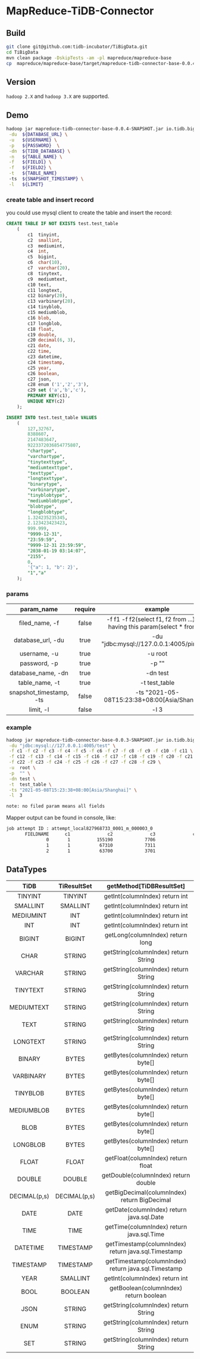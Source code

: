 # MapReduce-TiDB-Connector

## Build

```bash
git clone git@github.com:tidb-incubator/TiBigData.git
cd TiBigData
mvn clean package -DskipTests -am -pl mapreduce/mapreduce-base
cp  mapreduce/mapreduce-base/target/mapreduce-tidb-connector-base-0.0.4-SNAPSHOT.jar ${HOME}/lib
```

## Version

`hadoop 2.X` and `hadoop 3.X` are supported.

## Demo

```bash
hadoop jar mapreduce-tidb-connector-base-0.0.4-SNAPSHOT.jar io.tidb.bigdata.mapreduce.tidb.example.TiDBMapreduceDemo  \
 -du  ${DATABASE_URL} \
 -u   ${USERNAME} \
 -p   ${PASSWORD}  \
 -dn  ${TIDB_DATABASE} \
 -n   ${TABLE_NAME} \
 -f   ${FIELD1} \
 -f   ${FIELD2} \
 -t   ${TABLE_NAME}
 -ts  ${SNAPSHOT_TIMESTAMP} \
 -l   ${LIMIT}
```

### create table and insert record

you could use mysql client to create the table and insert the record:

```sql
CREATE TABLE IF NOT EXISTS test.test_table
    (
        c1  tinyint,
        c2  smallint,
        c3  mediumint,
        c4  int,
        c5  bigint,
        c6  char(10),
        c7  varchar(20),
        c8  tinytext,
        c9  mediumtext,
        c10 text,
        c11 longtext,
        c12 binary(20),
        c13 varbinary(20),
        c14 tinyblob,
        c15 mediumblob,
        c16 blob,
        c17 longblob,
        c18 float,
        c19 double,
        c20 decimal(6, 3),
        c21 date,
        c22 time,
        c23 datetime,
        c24 timestamp,
        c25 year,
        c26 boolean,
        c27 json,
        c28 enum ('1','2','3'),
        c29 set ('a','b','c'),
        PRIMARY KEY(c1),
        UNIQUE KEY(c2)
    );

INSERT INTO test.test_table VALUES
    (
        127,32767,
        8388607,
        2147483647,
        9223372036854775807,
        "chartype",
        "varchartype",
        "tinytexttype",
        "mediumtexttype",
        "texttype",
        "longtexttype",
        "binarytype",
        "varbinarytype",
        "tinyblobtype",
        "mediumblobtype",
        "blobtype",
        "longblobtype",
        1.324235235345,
        2.123423423423,
        999.999,
        "9999-12-31",
        "23:59:59",
        "9999-12-31 23:59:59",
        "2038-01-19 03:14:07",
        "2155",
        0,
        '{"a": 1, "b": 2}',
        "1","a"
    );
```

### params

| param_name                | require |     example                                                                     |
| :-----------------------: | :-----: | :-----------------------------------------------------------------------------: |
| filed_name, -f            | false   |  -f f1 -f f2(select f1, f2 from ...), Not having this param(select * from ...)  |
| database_url, -du         | true    |  -du "jdbc:mysql://127.0.0.1:4005/pingcap"                                      |
| username, -u              | true    |  -u root                                                                        |
| password, -p              | true    |  -p ""                                                                          |
| database_name, -dn        | true    |  -dn test                                                                       |
| table_name, -t            | true    |  -t test_table                                                                  |
| snapshot_timestamp, -ts   | false   |  -ts "2021-05-08T15:23:38+08:00[Asia/Shanghai]"                                 |
| limit, -l                 | false   |  -l 3                                                                           |

### example

```bash
hadoop jar mapreduce-tidb-connector-base-0.0.3-SNAPSHOT.jar io.tidb.bigdata.mapreduce.tidb.example.TiDBMapreduceDemo \
 -du "jdbc:mysql://127.0.0.1:4005/test" \
 -f c1 -f c2 -f c3 -f c4 -f c5 -f c6 -f c7 -f c8 -f c9 -f c10 -f c11 \
 -f c12 -f c13 -f c14 -f c15 -f c16 -f c17 -f c18 -f c19 -f c20 -f c21 \
 -f c22 -f c23 -f c24 -f c25 -f c26 -f c27 -f c28 -f c29 \
 -u  root \
 -p  "" \
 -dn test \
 -t  test_table \
 -ts "2021-05-08T15:23:38+08:00[Asia/Shanghai]" \
 -l  3

note: no filed param means all fields
```

Mapper output can be found in console, like:

```bash
job attempt ID : attempt_local827968733_0001_m_000003_0
       FIELDNAME      c1              c2              c3              c4
               0       1          155190            7706               1
               1       1           67310            7311               2
               2       1           63700            3701               3
```

## DataTypes

|    TiDB    |     TiResultSet       |     getMethod[TiDBResultSet]                            |
| :--------: | :-------------------: | :-----------------------------------------------------: |
|  TINYINT   |  TINYINT              |  getInt(columnIndex)         return int                 |
|  SMALLINT  | SMALLINT              |  getInt(columnIndex)         return int                 |
| MEDIUMINT  |    INT                |  getInt(columnIndex)         return int                 |
|    INT     |    INT                |  getInt(columnIndex)         return int                 |
|   BIGINT   |  BIGINT               |  getLong(columnIndex)        return long                |
|    CHAR    |  STRING               |  getString(columnIndex)      return String              |
|  VARCHAR   |  STRING               |  getString(columnIndex)      return String              |
|  TINYTEXT  |  STRING               |  getString(columnIndex)      return String              |
| MEDIUMTEXT |  STRING               |  getString(columnIndex)      return String              |
|    TEXT    |  STRING               |  getString(columnIndex)      return String              |
|  LONGTEXT  |  STRING               |  getString(columnIndex)      return String              |
|   BINARY   |   BYTES               |  getBytes(columnIndex)       return byte[]              |
| VARBINARY  |   BYTES               |  getBytes(columnIndex)       return byte[]              |
|  TINYBLOB  |   BYTES               |  getBytes(columnIndex)       return byte[]              |
| MEDIUMBLOB |   BYTES               |  getBytes(columnIndex)       return byte[]              |
|    BLOB    |   BYTES               |  getBytes(columnIndex)       return byte[]              |
|  LONGBLOB  |   BYTES               |  getBytes(columnIndex)       return byte[]              |
|   FLOAT    |   FLOAT               |  getFloat(columnIndex)       return float               |
|   DOUBLE   |  DOUBLE               |  getDouble(columnIndex)      return double              |
| DECIMAL(p,s) |  DECIMAL(p,s)       |  getBigDecimal(columnIndex)  return BigDecimal          |
|    DATE    |   DATE                |  getDate(columnIndex)        return java.sql.Date       |
|    TIME    |   TIME                |  getTime(columnIndex)        return java.sql.Time       |
|  DATETIME  | TIMESTAMP             |  getTimestamp(columnIndex)   return java.sql.Timestamp  |
| TIMESTAMP  | TIMESTAMP             |  getTimestamp(columnIndex)   return java.sql.Timestamp  |
|    YEAR    | SMALLINT              |  getInt(columnIndex)         return int                 |
|    BOOL    |  BOOLEAN              |  getBoolean(columnIndex)     return boolean             |
|    JSON    |  STRING               |  getString(columnIndex)      return String              |
|    ENUM    |  STRING               |  getString(columnIndex)      return String              |
|    SET     |  STRING               |  getString(columnIndex)      return String              |
